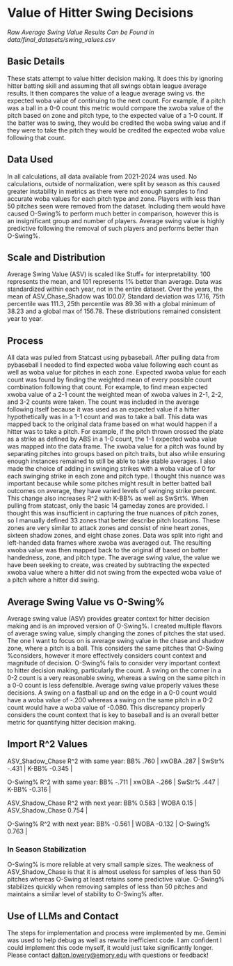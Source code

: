 # Value of Hitter Swing Decisions

*Raw Average Swing Value Results Can be Found in data/final_datasets/swing_values.csv*

## Basic Details

These stats attempt to value hitter decision making. It does this by ignoring hitter batting skill and assuming that all swings obtain league average results. It then compares the value of a league average swing vs. the expected woba value of continuing to the next count. For example, if a pitch was a ball in a 0-0 count this metric would compare the xwoba value of the pitch based on zone and pitch type, to the expected value of a 1-0 count. If the batter was to swing, they would be credited the woba swing value and if they were to take the pitch they would be credited the expected woba value following that count.

## Data Used

In all calculations, all data available from 2021-2024 was used. No calculations, outside of normalization, were split by season as this caused greater instability in metrics as there were not enough samples to find accurate woba values for each pitch type and zone. Players with less than 50 pitches seen were removed from the dataset. Including them would have caused O-Swing% to perform much better in comparison, however this is an insignificant group and number of players. Average swing value is highly predictive following the removal of such players and performs better than O-Swing%.

## Scale and Distribution

Average Swing Value (ASV) is scaled like Stuff+ for interpretability. 100 represents the mean, and 101 represents 1% better than average. Data was standardized within each year, not in the entire dataset. Over the years, the mean of ASV_Chase_Shadow was 100.07, Standard deviation was 17.16, 75th percentile was 111.3, 25th percentile was 89.36 with a global minimum of 38.23 and a global max of 156.78. These distributions remained consistent year to year.

## Process

All data was pulled from Statcast using pybaseball. After pulling data from pybaseball I needed to find expected woba value following each count as well as woba value for pitches in each zone. Expected xwoba value for each count was found by finding the weighted mean of every possible count combination following that count. For example, to find mean expected xwoba value of a 2-1 count the weighted mean of xwoba values in 2-1, 2-2, and 3-2 counts were taken. The count was included in the average following itself because it was used as an expected value if a hitter hypothetically was in a 1-1 count and was to take a ball. This data was mapped back to the original data frame based on what would happen if a hitter was to take a pitch. For example, if the pitch thrown crossed the plate as a strike as defined by ABS in a 1-0 count, the 1-1 expected woba value was mapped into the data frame.
The xwoba value for a pitch was found by separating pitches into groups based on pitch traits, but also while ensuring enough instances remained to still be able to take stable averages. I also made the choice of adding in swinging strikes with a woba value of 0 for each swinging strike in each zone and pitch type. I thought this nuance was important because while some pitches might result in better batted ball outcomes on average, they have varied levels of swinging strike percent. This change also increases R^2 with K-BB% as well as SwSrt%.  When pulling from statcast, only the basic 14 gameday zones are provided. I thought this was insufficient in capturing the true nuances of pitch zones, so I manually defined 33 zones that better describe pitch locations. These zones are very similar to attack zones and consist of nine heart zones, sixteen shadow zones, and eight chase zones. Data was split into right and left-handed data frames where xwoba was averaged out. The resulting xwoba value was then mapped back to the original df based on batter handedness, zone, and pitch type.
The average swing value, the value we have been seeking to create, was created by subtracting the expected xwoba value where a hitter did not swing from the expected woba value of a pitch where a hitter did swing.

## Average Swing Value vs O-Swing%

Average swing value (ASV) provides greater context for hitter decision making and is an improved version of O-Swing%. I created multiple flavors of average swing value, simply changing the zones of pitches the stat used. The one I want to focus on is average swing value in the chase and shadow zone, where a pitch is a ball. This considers the same pitches that O-Swing %considers, however it more effectively considers count context and magnitude of decision. O-Swing% fails to consider very important context to hitter decision making, particularly the count. A swing on the corner in a 0-2 count is a very reasonable swing, whereas a swing on the same pitch in a 0-0 count is less defensible. Average swing value properly values these decisions. A swing on a fastball up and on the edge in a 0-0 count would have a woba value of -.200 whereas a swing on the same pitch in a 0-2 count would have a woba value of -0.080. This discrepancy properly considers the count context that is key to baseball and is an overall better metric for quantifying hitter decision making.

## Import R^2 Values

ASV_Shadow_Chase R^2 with same year:
BB% .760 |
xwOBA .287 |
SwStr% -.431 |
K-BB% -0.345 |

O-Swing% R^2 with same year:
BB% -.711 |
xwOBA -.266 |
SwStr% .447 |
K-BB% -0.316 |

ASV_Shadow_Chase R^2 with next year:
BB%  0.583 |
WOBA 0.15 |
ASV_Shadow_Chase 0.754 |

O-Swing% R^2 with next year:
BB% -0.561 |
WOBA -0.132 |
O-Swing% 0.763 |

### In Season Stabilization

O-Swing% is more reliable at very small sample sizes. The weakness of ASV_Shadow_Chase is that it is almost useless for samples of less than 50 pitches whereas O-Swing at least retains some predictive value. O-Swing% stabilizes quickly when removing samples of less than 50 pitches and maintains a similar level of stability to O-Swing% after.

## Use of LLMs and Contact

The steps for implementation and process were implemented by me. Gemini was used to help debug as well as rewrite inefficient code. I am confident I could implement this code myself, it would just take significantly longer.
Please contact <dalton.lowery@emory.edu> with questions or feedback!
